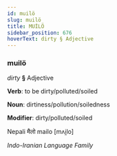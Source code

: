 ```yaml
---
id: muilö
slug: muilö
title: MUİLÖ
sidebar_position: 676
hoverText: dirty § Adjective
---
```


### muilö

*dirty* **§** Adjective

**Verb**: to be dirty/polluted/soiled

**Noun**: dirtiness/pollution/soiledness

**Modifier**: dirty/polluted/soiled

Nepali मैलो mailo [mʌi̯lo]

*Indo-Iranian Language Family*